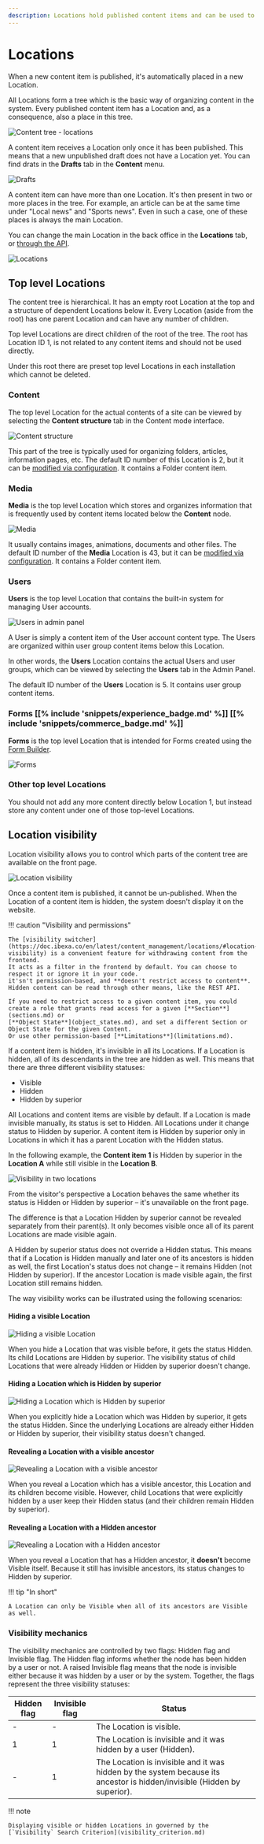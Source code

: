 ```yaml
---
description: Locations hold published content items and can be used to control visibility.
---
```


# Locations

When a new content item is published, it's automatically placed in a new Location.

All Locations form a tree which is the basic way of organizing content in the system.
Every published content item has a Location and, as a consequence, also a place in this tree.

![Content tree - locations](content_management_tree_locations.png "Content tree - locations")

A content item receives a Location only once it has been published.
This means that a new unpublished draft does not have a Location yet.
You can find drats in the **Drafts** tab in the **Content** menu.

![Drafts](content_management_drafts.png "Drafts")

A content item can have more than one Location. It's then present in two or more places in the tree.
For example, an article can be at the same time under "Local news" and "Sports news".
Even in such a case, one of these places is always the main Location.

You can change the main Location in the back office in the **Locations** tab,
or [through the API](managing_content.md#changing-the-main-location).

![Locations](content_management_locations.png "Locations")

## Top level Locations

The content tree is hierarchical. It has an empty root Location at the top and a structure of dependent Locations below it.
Every Location (aside from the root) has one parent Location and can have any number of children.

Top level Locations are direct children of the root of the tree.
The root has Location ID 1, is not related to any content items and should not be used directly.

Under this root there are preset top level Locations in each installation which cannot be deleted.

### Content

The top level Location for the actual contents of a site
can be viewed by selecting the **Content structure** tab in the Content mode interface.

![Content structure](content_management_tree.png "Content structure")

This part of the tree is typically used for organizing folders, articles, information pages, etc.
The default ID number of this Location is 2, but it can be [modified via configuration](repository_configuration.md#top-level-locations).
It contains a Folder content item.

### Media

**Media** is the top level Location which stores and organizes information
that is frequently used by content items located below the **Content** node.

![Media](content_management_media.png "Media")

It usually contains images, animations, documents and other files.
The default ID number of the **Media** Location is 43, but it can be [modified via configuration](repository_configuration.md#top-level-locations).
It contains a Folder content item.

### Users

**Users** is the top level Location that contains the built-in system for managing User accounts.

![Users in admin panel](admin_panel_users.png "Users in admin panel")

A User is simply a content item of the User account content type.
The Users are organized within user group content items below this Location.

In other words, the **Users** Location contains the actual Users and user groups,
which can be viewed by selecting the **Users** tab in the Admin Panel.

The default ID number of the **Users** Location is 5.
It contains user group content items.

### Forms [[% include 'snippets/experience_badge.md' %]] [[% include 'snippets/commerce_badge.md' %]]

**Forms** is the top level Location that is intended for Forms created using the [Form Builder](https://doc.ibexa.co/projects/userguide/en/latest/content_management/work_with_forms/#create-forms).

![Forms](content_management_forms.png "Forms")

### Other top level Locations

You should not add any more content directly below Location 1, but instead store any content under one of those top-level Locations.

## Location visibility

Location visibility allows you to control which parts of the content tree are available on the front page.

![Location visibility](content_management_visibility.png "Location visibility")

Once a content item is published, it cannot be un-published.
When the Location of a content item is hidden, the system doesn't display it on the website.

!!! caution "Visibility and permissions"

    The [visibility switcher](https://doc.ibexa.co/en/latest/content_management/locations/#location-visibility) is a convenient feature for withdrawing content from the frontend.
    It acts as a filter in the frontend by default. You can choose to respect it or ignore it in your code.
    it'sn't permission-based, and **doesn't restrict access to content**. Hidden content can be read through other means, like the REST API.

    If you need to restrict access to a given content item, you could create a role that grants read access for a given [**Section**](sections.md) or
    [**Object State**](object_states.md), and set a different Section or Object State for the given Content.
    Or use other permission-based [**Limitations**](limitations.md).

If a content item is hidden, it's invisible in all its Locations.
If a Location is hidden, all of its descendants in the tree are hidden as well.
This means that there are three different visibility statuses:

- Visible
- Hidden
- Hidden by superior

All Locations and content items are visible by default.
If a Location is made invisible manually, its status is set to Hidden.
All Locations under it change status to Hidden by superior.
A content item is Hidden by superior only in Locations in which it has a parent Location with the Hidden status.

In the following example, the **Content item 1** is Hidden by superior in the **Location A** while still visible in the **Location B**.

![Visibility in two locations](locations_visibility.png)

From the visitor's perspective a Location behaves the same whether its status is Hidden or Hidden by superior –
it's unavailable on the front page.

The difference is that a Location Hidden by superior cannot be revealed separately from their parent(s).
It only becomes visible once all of its parent Locations are made visible again.

A Hidden by superior status does not override a Hidden status.
This means that if a Location is Hidden manually and later one of its ancestors is hidden as well,
the first Location's status does not change – it remains Hidden (not Hidden by superior).
If the ancestor Location is made visible again, the first Location still remains hidden.

The way visibility works can be illustrated using the following scenarios:

#### Hiding a visible Location

![Hiding a visible Location](node_visibility_hide.png)

When you hide a Location that was visible before, it gets the status Hidden.
Its child Locations are Hidden by superior.
The visibility status of child Locations that were already Hidden or Hidden by superior doesn't change.

#### Hiding a Location which is Hidden by superior

![Hiding a Location which is Hidden by superior](node_visibility_hide_invisible.png)

When you explicitly hide a Location which was Hidden by superior, it gets the status Hidden.
Since the underlying Locations are already either Hidden or Hidden by superior, their visibility status doesn't changed.

#### Revealing a Location with a visible ancestor

![Revealing a Location with a visible ancestor](node_visibility_unhide1.png)

When you reveal a Location which has a visible ancestor, this Location and its children become visible.
However, child Locations that were explicitly hidden by a user keep their Hidden status
(and their children remain Hidden by superior).

#### Revealing a Location with a Hidden ancestor

![Revealing a Location with a Hidden ancestor](node_visibility_unhide2.png)

When you reveal a Location that has a Hidden ancestor, it **doesn't** become Visible itself.
Because it still has invisible ancestors, its status changes to Hidden by superior.

!!! tip "In short"

    A Location can only be Visible when all of its ancestors are Visible as well.

### Visibility mechanics

The visibility mechanics are controlled by two flags: Hidden flag and Invisible flag.
The Hidden flag informs whether the node has been hidden by a user or not.
A raised Invisible flag means that the node is invisible either because it was hidden by a user or by the system.
Together, the flags represent the three visibility statuses:

|Hidden flag|Invisible flag|Status|
|------|------|------|
|-|-|The Location is visible.|
|1|1|The Location is invisible and it was hidden by a user (Hidden).|
|-|1|The Location is invisible and it was hidden by the system because its ancestor is hidden/invisible (Hidden by superior).|

!!! note

    Displaying visible or hidden Locations in governed by the [`Visibility` Search Criterion](visibility_criterion.md)
